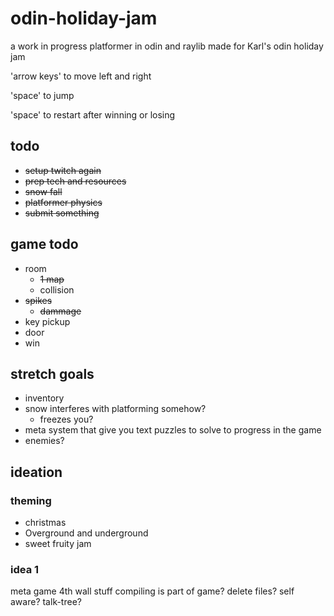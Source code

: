 # odin-holiday-jam
a work in progress platformer in odin and raylib made for Karl's odin holiday jam

'arrow keys' to move left and right

'space' to jump


'space' to restart after winning or losing


## todo
- ~~setup twitch again~~
- ~~prep tech and resources~~
- ~~snow fall~~
- ~~platformer physics~~
- ~~submit something~~

## game todo
- room
    - ~~1 map~~
    - collision
- ~~spikes~~
    - ~~dammage~~
- key
    pickup
- door
- win

## stretch goals
- inventory
- snow interferes with platforming somehow?
    - freezes you?
- meta system that give you text puzzles to solve to progress in the game
- enemies?

## ideation
### theming
- christmas
- Overground and underground
- sweet fruity jam

### idea 1
meta game
4th wall stuff
compiling is part of game?
delete files?
self aware?
talk-tree?



